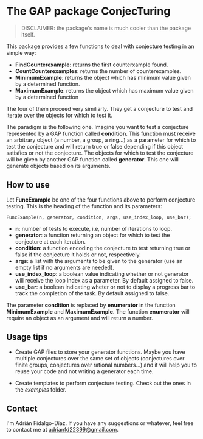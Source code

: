 # The GAP package ConjecTuring

> DISCLAIMER: the package's name is much cooler than the package itself.

This package provides a few functions to deal with conjecture testing in an simple way:

- **FindCounterexample**: returns the first counterxample found.
- **CountCounterexamples**: returns the number of counterexamples.
- **MinimumExample**: returns the object which has minimum value given by a determined function.
- **MaximumExample**: returns the object which has maximum value given by a determined function

The four of them proceed very similiarly. They get a conjecture to test and iterate over the objects for which to test it.

The paradigm is the following one. Imagine you want to test a conjecture represented by a GAP function called **condition**. This function must receive an arbitrary object (a number, a group, a ring...) as a parameter for which to test the conjecture and will return true or false depending if this object satisfies or not the conjecture. The objects for which to test the conjecture will be given by another GAP function called **generator**. This one will generate objects based on its arguments.

## How to use

Let **FuncExample** be one of the four functions above to perform conjecture testing. This is the heading of the function and its parameters:
``` 
FuncExample(n, generator, condition, args, use_index_loop, use_bar);
```
- **n**: number of tests to execute, i.e, number of iterations to loop.
- **generator**: a function returning an object for which to test the conjecture at each iteration.
- **condition**: a function encoding the conjecture to test returning true or false if the conjecture it holds or not, respectively.
- **args**: a list with the arguments to be given to the generator (use an empty list if no arguments are needed).
- **use_index_loop**: a boolean value indicating whether or not generator will receive the loop index as a parameter. By default assigned to false.
- **use_bar**: a boolean indicating wheter or not to display a progress bar to track the completion of the task. By default assigned to false.

The parameter **condition** is replaced by **enumerator** in the function **MinimumExample** and **MaximumExample**. The function **enumerator** will require an object as an argument and will return a number.

## Usage tips

- Create GAP files to store your generator functions. Maybe you have multiple conjectures over the same set of objects (conjectures over finite groups, conjectures over rational numbers...) and it will help you to reuse your code and not writing a generator each time.

- Create templates to perform conjecture testing. Check out the ones in the *examples* folder.

## Contact

I'm Adrián Fidalgo-Díaz. If you have any suggestions or whatever, feel free to contact me at adrianfd22399@gmail.com.
